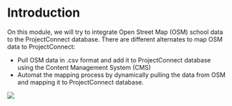 # Introduction

On this module, we will try to integrate Open Street Map (OSM) school data to the ProjectConnect database. There are different alternates to map OSM data to ProjectConnect:

- Pull OSM data in .csv format and add it to ProjectConnect database using the Content Management System (CMS)
- Automat the mapping process by dynamically pulling the data from OSM and mapping it to ProjectConnect database.

<img src="../images/osm-demo.JPG" />

